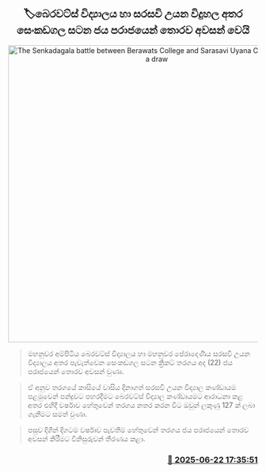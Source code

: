 <p align='center'><b><h2 align='center' title='The Senkadagala battle between Berawats College and Sarasavi Uyana College ends in a draw'>🏷බෙරවට්ස් විද්‍යාලය හා සරසවි උයන විදුහල අතර සෙංකඩගල සටන ජය පරාජයෙන් තොරව අවසන් වෙයි</h2></b></p>
<p align='center'><img src='https://helakuru.sgp1.cdn.digitaloceanspaces.com/esana/images/lib/kandy-senkadagala.jpg' width='600' alt='The Senkadagala battle between Berawats College and Sarasavi Uyana College ends in a draw'></p>

> මහනුවර අම්පිටිය බෙරවට්ස් විද්‍යාලය හා මහනුවර පේරාදෙණිය සරසවි උයන විද්‍යාලය අතර පැවැත්වෙන සෙංකඩගල සටන ක්‍රිකට් තරගය අද (22) ජය පරාජයෙන් තොරව අවසන් වුණා.

> ඒ අනුව තරගයේ කාසියේ වාසිය දිනාගත් සරසවි උයන විද්‍යාල කණ්ඩායම පළමුවෙන් පන්දුවට පහරදීමට බෙරවට්ස් විද්‍යාල කණ්ඩායමට ආරාධනා කළ අතර එහිදී වර්ෂාව හේතුවෙන් තරගය නතර කරන විට ඔවුන් ලකුණු 127 ක් ලබා ගැනීමට සමත් වුණා.

> පසුව දිගින් දිගටම වර්ෂාව පැවතීම හේතුවෙන් තරගය ජය පරාජයෙන් තොරව අවසන් කිරීමට විනිසුරුවන් තීරණය කළා.



<h3 align='right'><a href='https://www.helakuru.lk/esana/p/111237/'>📅 2025-06-22 17:35:51</a></h3>
